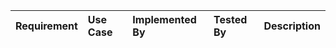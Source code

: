 | Requirement | Use Case | Implemented By | Tested By | Description |
| :---------- | :------- | :------------- | :-------- | :---------- |

